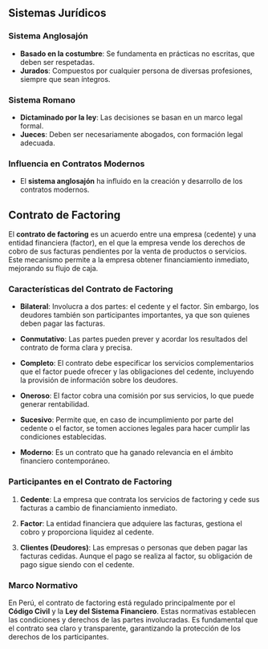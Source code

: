 ## Sistemas Jurídicos

### Sistema Anglosajón

- **Basado en la costumbre**: Se fundamenta en prácticas no escritas, que deben ser respetadas.
- **Jurados**: Compuestos por cualquier persona de diversas profesiones, siempre que sean íntegros.

### Sistema Romano

- **Dictaminado por la ley**: Las decisiones se basan en un marco legal formal.
- **Jueces**: Deben ser necesariamente abogados, con formación legal adecuada.

### Influencia en Contratos Modernos

- El **sistema anglosajón** ha influido en la creación y desarrollo de los contratos modernos.

## Contrato de Factoring

El **contrato de factoring** es un acuerdo entre una empresa (cedente) y una entidad financiera (factor), en el que la empresa vende los derechos de cobro de sus facturas pendientes por la venta de productos o servicios. Este mecanismo permite a la empresa obtener financiamiento inmediato, mejorando su flujo de caja.

### Características del Contrato de Factoring

- **Bilateral**: Involucra a dos partes: el cedente y el factor. Sin embargo, los deudores también son participantes importantes, ya que son quienes deben pagar las facturas.
    
- **Conmutativo**: Las partes pueden prever y acordar los resultados del contrato de forma clara y precisa.
    
- **Completo**: El contrato debe especificar los servicios complementarios que el factor puede ofrecer y las obligaciones del cedente, incluyendo la provisión de información sobre los deudores.
    
- **Oneroso**: El factor cobra una comisión por sus servicios, lo que puede generar rentabilidad.
    
- **Sucesivo**: Permite que, en caso de incumplimiento por parte del cedente o el factor, se tomen acciones legales para hacer cumplir las condiciones establecidas.
    
- **Moderno**: Es un contrato que ha ganado relevancia en el ámbito financiero contemporáneo.
    

### Participantes en el Contrato de Factoring

1. **Cedente**: La empresa que contrata los servicios de factoring y cede sus facturas a cambio de financiamiento inmediato.
    
2. **Factor**: La entidad financiera que adquiere las facturas, gestiona el cobro y proporciona liquidez al cedente.
    
3. **Clientes (Deudores)**: Las empresas o personas que deben pagar las facturas cedidas. Aunque el pago se realiza al factor, su obligación de pago sigue siendo con el cedente.
    

### Marco Normativo

En Perú, el contrato de factoring está regulado principalmente por el **Código Civil** y la **Ley del Sistema Financiero**. Estas normativas establecen las condiciones y derechos de las partes involucradas. Es fundamental que el contrato sea claro y transparente, garantizando la protección de los derechos de los participantes.


